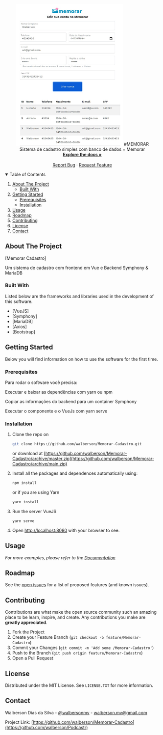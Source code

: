 
 <p align="center">
 <img src="./public/example.jpg" alt="example" width="350"/>
  #MEMORAR
  <br />
    Sistema de cadastro simples com banco de dados = Memorar
    <br />
    <a href="https://github.com/walberson/Memorar-Cadastro"><strong>Explore the docs »</strong></a>
    <br />
    <br />
    <a href="https://github.com/walberson/Memorar-Cadastro/issues">Report Bug</a>
    ·
    <a href="https://github.com/walberson/Memorar-Cadastro/issues">Request Feature</a>
  </p>
</p>



<!-- TABLE OF CONTENTS -->
<details open="open">
  <summary>Table of Contents</summary>
  <ol>
    <li>
      <a href="#about-the-project">About The Project</a>
      <ul>
        <li><a href="#built-with">Built With</a></li>
      </ul>
    </li>
    <li>
      <a href="#getting-started">Getting Started</a>
      <ul>
        <li><a href="#prerequisites">Prerequisites</a></li>
        <li><a href="#installation">Installation</a></li>
      </ul>
    </li>
    <li><a href="#usage">Usage</a></li>
    <li><a href="#roadmap">Roadmap</a></li>
    <li><a href="#contributing">Contributing</a></li>
    <li><a href="#license">License</a></li>
    <li><a href="#contact">Contact</a></li>
  </ol>
</details>



<!-- ABOUT THE PROJECT -->
## About The Project

[Memorar Cadastro]

  <p>
  Um sistema de cadastro com frontend em Vue e Backend Symphony & MariaDB </p>


  
  
### Built With

Listed below are the frameworks and libraries used in the development of this software.
* [VueJS]
* [Symphony]
* [MariaDB]
* [Axios]
* [Bootstrap]



<!-- GETTING STARTED -->
## Getting Started

Below you will find information on how to use the software for the first time. 

### Prerequisites

<p>Para rodar o software você precisa:</p>
<p>Executar e baixar as dependências com yarn ou npm</p>
<p>Copiar as informações do backend para um container Symphony</p>
<p>Executar o componente e o VueJs com yarn serve</p>

### Installation

1. Clone the repo on
   ```sh
   git clone https://github.com/walberson/Memorar-Cadastro.git
   ```
   or download at [https://github.com/walberson/Memorar-Cadastro/archive/master.zip](https://github.com/walberson/Memorar-Cadastro/archive/main.zip)

3. Install all the packages and dependences automatically using:
      ```sh
   npm install
   ```
   or if you are using Yarn
      ```sh
   yarn install
   ```

4. Run the server VueJS
      ```sh
   yarn serve
   ```

7. Open [http://localhost:8080](http://localhost:8080) with your browser to see.

<!-- USAGE EXAMPLES -->
## Usage



_For more examples, please refer to the [Documentation](https://github.com/walberson/Memorar-Cadastro)_



<!-- ROADMAP -->
## Roadmap

See the [open issues](https://github.com/walberson/Memorar-Cadastro/issues) for a list of proposed features (and known issues).



<!-- CONTRIBUTING -->
## Contributing

Contributions are what make the open source community such an amazing place to be learn, inspire, and create. Any contributions you make are **greatly appreciated**.

1. Fork the Project
2. Create your Feature Branch (`git checkout -b feature/Memorar-Cadastro`)
3. Commit your Changes (`git commit -m 'Add some /Memorar-Cadastro'`)
4. Push to the Branch (`git push origin feature/Memorar-Cadastro`)
5. Open a Pull Request



<!-- LICENSE -->
## License

Distributed under the MIT License. See `LICENSE.TXT` for more information.



<!-- CONTACT -->
## Contact

Walberson Dias da Silva - [@walbersonmv](https://twitter.com/walbersonmv) - walberson.mv@gmail.com

Project Link: [https://github.com/walberson/Memorar-Cadastro](https://github.com/walberson/Podcastr)
